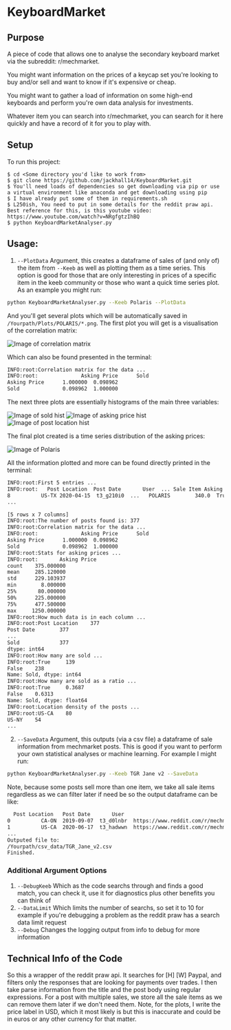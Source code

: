 # KeyboardMarket

## Purpose
A piece of code that allows one to analyse the secondary keyboard market via the subreddit: r/mechmarket.

You might want information on the prices of a keycap set you're looking to buy and/or sell and want to know if it's expensive or cheap.

You might want to gather a load of information on some high-end keyboards and perform you're own data analysis for investments.

Whatever item you can search into r/mechmarket, you can search for it here quickly and have a record of it for you to play with.
	
## Setup
To run this project:

```
$ cd <Some directory you'd like to work from>
$ git clone https://github.com/jackhall14/KeyboardMarket.git
$ You'll need loads of dependencies so get downloading via pip or use a virtual environment like anaconda and get downloading using pip
$ I have already put some of them in requirements.sh
$ L250ish, You need to put in some details for the reddit praw api. Best reference for this, is this youtube video: https://www.youtube.com/watch?v=NRgfgtzIhBQ
$ python KeyboardMarketAnalyser.py
```

## Usage:
1. `--PlotData` Argument, this creates a dataframe of sales of (and only of) the item from `--Keeb` as well as plotting them as a time series. This option is good for those that are only interesting in prices of a specific item in the keeb community or those who want a quick time series plot. As an example you might run:
```bash
python KeyboardMarketAnalyser.py --Keeb Polaris --PlotData
```
And you'll get several plots which will be automatically saved in `/Yourpath/Plots/POLARIS/*.png`. The first plot you will get is a visualisation of the correlation matrix:

![Image of correlation matrix](https://github.com/jackhall14/KeyboardMarket/blob/master/Plots/polaris/Polaris_correlation_matrix.png)

Which can also be found presented in the terminal:
```bash
INFO:root:Correlation matrix for the data ...
INFO:root:              Asking Price      Sold
Asking Price      1.000000  0.098962
Sold              0.098962  1.000000
```

The next three plots are essentially histograms of the main three variables:

![Image of sold hist](https://github.com/jackhall14/KeyboardMarket/blob/master/Plots/polaris/Polaris_sold_dist.png)
![Image of asking price hist](https://github.com/jackhall14/KeyboardMarket/blob/master/Plots/polaris/Polaris_asking_price_dist.png)
![Image of post location hist](https://github.com/jackhall14/KeyboardMarket/blob/master/Plots/polaris/Polaris_post_location_dist.png)

The final plot created is a time series distribution of the asking prices:

![Image of Polaris](https://github.com/jackhall14/KeyboardMarket/blob/master/Plots/polaris/polaris_sales_timeseries.png)

All the information plotted and more can be found directly printed in the terminal:
```bash
INFO:root:First 5 entries ...
INFO:root:   Post Location  Post Date       User  ... Sale Item Asking Price  Sold
8          US-TX 2020-04-15  t3_g210i0  ...   POLARIS        340.0  True
...

[5 rows x 7 columns]
INFO:root:The number of posts found is:	377
INFO:root:Correlation matrix for the data ...
INFO:root:              Asking Price      Sold
Asking Price      1.000000  0.098962
Sold              0.098962  1.000000
INFO:root:Stats for asking prices ...
INFO:root:       Asking Price
count    375.000000
mean     285.120000
std      229.103937
min        8.000000
25%       80.000000
50%      225.000000
75%      477.500000
max     1250.000000
INFO:root:How much data is in each column ...
INFO:root:Post Location    377
Post Date        377
...
Sold             377
dtype: int64
INFO:root:How many are sold ...
INFO:root:True     139
False    238
Name: Sold, dtype: int64
INFO:root:How many are sold as a ratio ...
INFO:root:True     0.3687
False    0.6313
Name: Sold, dtype: float64
INFO:root:Location density of the posts ...
INFO:root:US-CA    80
US-NY    54
...
```


2. `--SaveData` Argument, this outputs (via a csv file) a dataframe of sale information from mechmarket posts. This is good if you want to perform your own statistical analyses or machine learning. For example I might run:
```bash
python KeyboardMarketAnalyser.py --Keeb TGR Jane v2 --SaveData
```
Note, because some posts sell more than one item, we take all sale items regardless as we can filter later if need be so the output dataframe can be like:
```bash
  Post Location   Post Date       User                                                URL                 Sale Item  Asking Price   Sold
0          CA-ON  2019-09-07  t3_d0lnbr  https://www.reddit.com/r/mechmarket/comments/d...               TGR JANE V2        2400.0   True
1          US-CA  2020-06-17  t3_hadwwn  https://www.reddit.com/r/mechmarket/comments/h...              GMK NAUTILUS         350.0  False
...
Outputed file to:
/Yourpath/csv_data/TGR_Jane_v2.csv
Finished.
```

### Additional Argument Options
1. `--DebugKeeb` Which as the code searchs through and finds a good match, you can check it, use it for diagnostics plus other benefits you can think of
2. `--DataLimit` Which limits the number of searchs, so set it to 10 for example if you're debugging a problem as the reddit praw has a search data limit request
2. `--Debug` Changes the logging output from info to debug for more information

## Technical Info of the Code

So this a wrapper of the reddit praw api. It searches for [H]<Some item> [W] Paypal, and filters only the responses that are looking for payments over trades. I then take parse information from the title and the post body using regular expressions. For a post with multiple sales, we store all the sale items as we can remove them later if we don't need them. Note, for the plots, I write the price label in USD, which it most likely is but this is inaccurate and could be in euros or any other currency for that matter.
